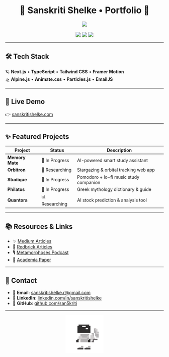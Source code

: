 <h1 align="center">🚀 Sanskriti Shelke • Portfolio 🚀</h1>

<p align="center">
  <img src="https://readme-typing-svg.herokuapp.com/?lines=AI%20%7C%20ML%20%7C%20Full%20Stack%20Developer;Crafting%20Solutions%20with%20Tech%20%26%20Creativity%20✨&center=true&size=24">
</p>

<p align="center">
  <a href="https://sanskritishelke.com"><img src="https://img.shields.io/badge/🌐%20Visit%20Live%20Site-6c87ea?style=for-the-badge"></a>
  <a href="https://github.com/san5kriti"><img src="https://img.shields.io/badge/GitHub-100000?style=for-the-badge&logo=github&logoColor=white&color=6c87ea"></a>
  <a href="mailto:sanskritishelke.r@gmail.com"><img src="https://img.shields.io/badge/Contact%20Me-6c87ea?style=for-the-badge&logo=gmail&logoColor=white"></a>
</p>

---

## 🛠️ Tech Stack

🪐 **Next.js** • **TypeScript** • **Tailwind CSS** • **Framer Motion**  
🛸 **Alpine.js** • **Animate.css** • **Particles.js** • **EmailJS**

---

## 🚀 Live Demo

👉 [sanskritishelke.com](https://sanskritishelke.com)

---

## ✨ Featured Projects

| Project        | Status      | Description                                      |
|----------------|-------------|--------------------------------------------------|
| **Memory Mate**   | 🚀 In Progress  | AI-powered smart study assistant                   |
| **Orbitron**      | 🔭 Researching  | Stargazing & orbital tracking web app              |
| **Studique**      | 📑 In Progress  | Pomodoro + lo-fi music study companion             |
| **Philatos**      | 📑 In Progress  | Greek mythology dictionary & guide                 |
| **Quantora**      | 📊 Researching  | AI stock prediction & analysis tool                |

---

## 📚 Resources & Links

- ✨ [Medium Articles](https://medium.com/@san5kriti)  
- 🔭 [Redbrick Articles](https://www.redbrick.me/author/sanskriti/)  
- 🎙️ [Metamorphoses Podcast](https://open.spotify.com/show/5FbN4lYxZUKf6oTQiBFSe3)  
- 📄 [Academia Paper](https://www.academia.edu/117276738/Pythons_Influence_On_The_Development_Of_Other_Programming_Languages)

---

## 💌 Contact

- 📧 **Email**: [sanskritishelke.r@gmail.com](mailto:sanskritishelke.r@gmail.com)  
- 💼 **LinkedIn**: [linkedin.com/in/sanskritishelke](https://www.linkedin.com/in/sanskritishelke/)  
- 🖤 **GitHub**: [github.com/san5kriti](https://github.com/san5kriti)

---

<p align="center">
  <img src="https://raw.githubusercontent.com/san5kriti/portfolio-website/main/public/astronaut.gif" width="120px" alt="astro gif" />
</p>
